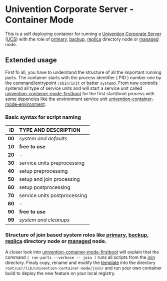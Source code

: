 # Univention Corporate Server - Container Mode

This is a self deploying container for running a [Univention Corporate Server](https://www.univention.com/products/ucs/) ([UCS](https://docs.software-univention.de/manual.html)) with the role of [primary](https://docs.software-univention.de/manual.html#domain-ldap:Primary_Directory_Node), [backup](https://docs.software-univention.de/manual.html#domain-ldap:Backup_Directory_Node), [replica](https://docs.software-univention.de/manual.html#domain-ldap:Replica_Directory_Node) directory node or [managed](https://docs.software-univention.de/manual.html#domain-ldap:Managed_Node) node.

## Extended usage

First fo all, you have to understand the structure of all the important running parts. The container starts with the process identifier ( PID ) number one by the command/entrypoint ``` /sbin/init ``` or better ``` systemd ```. From now controlls systemd all type of service units and will start a service unit called [univention-container-mode-firstboot](../root/usr/lib/systemd/system/univention-container-mode-firstboot.service) for the first start/boot process with some depencies like the environment service unit [univention-container-mode-environment](../root/usr/lib/systemd/system/univention-container-mode-environment.service).

### Basic syntax for script naming

| **ID** | TYPE AND DESCRIPTION         |
| ------:|:---------------------------- |
| **00** | *system and defaults*        |
| **10** | **free to use**              |
| **20** | -                            |
| **30** | service units preprocessing  |
| **40** | setup preprocessing          |
| **50** | setup and join processing    |
| **60** | setup postprocessing         |
| **70** | service units postprocessing |
| **80** | -                            |
| **90** | **free to use**              |
| **99** | *system and cleanups*        |

### Structure of join based system roles like [primary](https://docs.software-univention.de/manual.html#domain-ldap:Primary_Directory_Node), [backup](https://docs.software-univention.de/manual.html#domain-ldap:Backup_Directory_Node), [replica](https://docs.software-univention.de/manual.html#domain-ldap:Replica_Directory_Node) directory node or [managed](https://docs.software-univention.de/manual.html#domain-ldap:Managed_Node) node.

A closer look into [univention-container-mode-firstboot](../root/usr/lib/systemd/system/univention-container-mode-firstboot.service) will explain that the command ``` ( run-parts --verbose -- join ) ``` runs all scripts from the [join](../root/usr/lib/univention-container-mode/join) directory. Finaly copy, rename and modify the [template](../root/usr/lib/univention-container-mode/template) into the directory ``` root/usr/lib/univention-container-mode/join/ ``` and run your own container build to deploy the new feature on your local registry.
